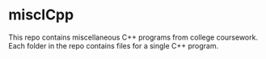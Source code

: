 # misclCpp
This repo contains miscellaneous C++ programs from college coursework. Each folder in the repo contains files for a single C++ program.
